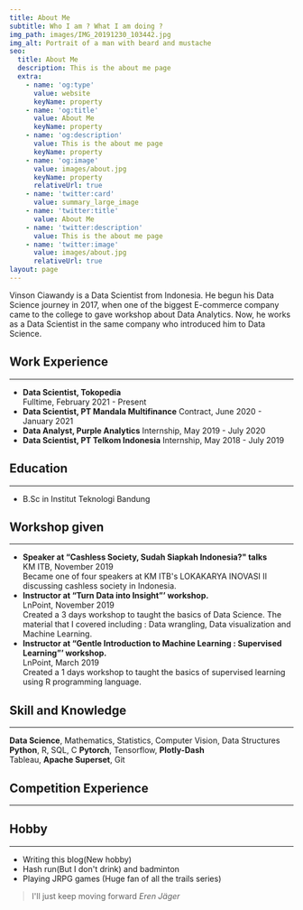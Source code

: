 ```yaml
---
title: About Me
subtitle: Who I am ? What I am doing ?
img_path: images/IMG_20191230_103442.jpg
img_alt: Portrait of a man with beard and mustache
seo:
  title: About Me
  description: This is the about me page
  extra:
    - name: 'og:type'
      value: website
      keyName: property
    - name: 'og:title'
      value: About Me
      keyName: property
    - name: 'og:description'
      value: This is the about me page
      keyName: property
    - name: 'og:image'
      value: images/about.jpg
      keyName: property
      relativeUrl: true
    - name: 'twitter:card'
      value: summary_large_image
    - name: 'twitter:title'
      value: About Me
    - name: 'twitter:description'
      value: This is the about me page
    - name: 'twitter:image'
      value: images/about.jpg
      relativeUrl: true
layout: page
---
```

Vinson Ciawandy is a Data Scientist from Indonesia. He begun his Data Science journey in 2017, when one of the biggest E-commerce company came to the college to gave workshop about Data Analytics. Now, he works as a Data Scientist in the same company who introduced him to Data Science.

## Work Experience
---
- **Data Scientist, Tokopedia**  
Fulltime, February 2021 - Present
- **Data Scientist, PT Mandala Multifinance**
Contract, June 2020 - January 2021
- **Data Analyst, Purple Analytics**
Internship, May 2019 - July 2020
- **Data Scientist, PT Telkom Indonesia**
Internship, May 2018 - July 2019

## Education
---
- B.Sc in Institut Teknologi Bandung

## Workshop given
---
- **Speaker at “Cashless Society, Sudah Siapkah Indonesia?" talks**  
KM ITB, November 2019  
Became one of four speakers at KM ITB's LOKAKARYA INOVASI II discussing cashless society in
Indonesia.
- **Instructor at “Turn Data into Insight”’ workshop.**  
LnPoint, November 2019  
Created a 3 days workshop to taught the basics of Data Science. The material that I covered
including : Data wrangling, Data visualization and Machine Learning.
- **Instructor at “Gentle Introduction to Machine Learning : Supervised Learning”’ workshop.**  
LnPoint, March 2019  
Created a 1 days workshop to taught the basics of supervised learning using R programming
language.

## Skill and Knowledge
---
**Data Science**, Mathematics, Statistics, Computer Vision, Data Structures  
**Python**, R, SQL, C
**Pytorch**, Tensorflow, **Plotly-Dash**   
Tableau, **Apache Superset**, Git   

## Competition Experience
---


## Hobby
---
- Writing this blog(New hobby)
- Hash run(But I don't drink) and badminton
- Playing JRPG games (Huge fan of all the trails series)

> I'll just keep moving forward
<cite>Eren Jäger</cite>

